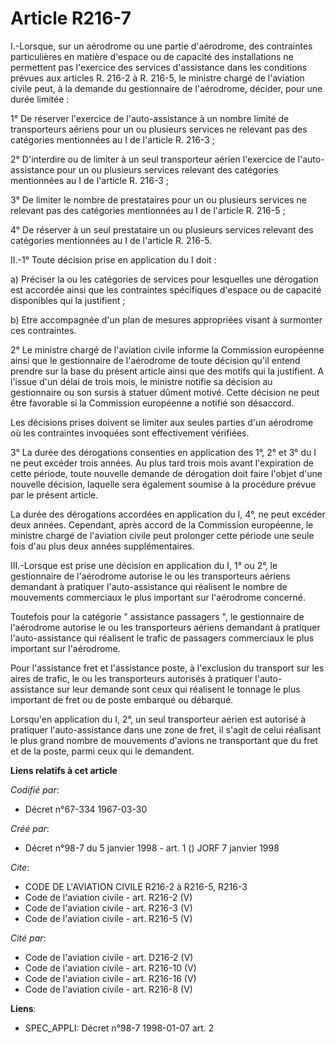 # Article R216-7

I.-Lorsque, sur un aérodrome ou une partie d'aérodrome, des contraintes particulières en matière d'espace ou de capacité des
installations ne permettent pas l'exercice des services d'assistance dans les conditions prévues aux articles R. 216-2 à R.
216-5, le ministre chargé de l'aviation civile peut, à la demande du gestionnaire de l'aérodrome, décider, pour une durée
limitée : 

1° De réserver l'exercice de l'auto-assistance à un nombre limité de transporteurs aériens pour un ou plusieurs services ne
relevant pas des catégories mentionnées au I de l'article R. 216-3 ; 

2° D'interdire ou de limiter à un seul transporteur aérien l'exercice de l'auto-assistance pour un ou plusieurs services
relevant des catégories mentionnées au I de l'article R. 216-3 ; 

3° De limiter le nombre de prestataires pour un ou plusieurs services ne relevant pas des catégories mentionnées au I de
l'article R. 216-5 ; 

4° De réserver à un seul prestataire un ou plusieurs services relevant des catégories mentionnées au I de l'article R.
216-5. 

II.-1° Toute décision prise en application du I doit : 

a) Préciser la ou les catégories de services pour lesquelles une dérogation est accordée ainsi que les contraintes
spécifiques d'espace ou de capacité disponibles qui la justifient ; 

b) Etre accompagnée d'un plan de mesures appropriées visant à surmonter ces contraintes. 

2° Le ministre chargé de l'aviation civile informe la Commission européenne ainsi que le gestionnaire de l'aérodrome de toute
décision qu'il entend prendre sur la base du présent article ainsi que des motifs qui la justifient. A l'issue d'un délai de
trois mois, le ministre notifie sa décision au gestionnaire ou son sursis à statuer dûment motivé. Cette décision ne peut
être favorable si la Commission européenne a notifié son désaccord. 

Les décisions prises doivent se limiter aux seules parties d'un aérodrome où les contraintes invoquées sont effectivement
vérifiées. 

3° La durée des dérogations consenties en application des 1°, 2° et 3° du I ne peut excéder trois années. Au plus tard trois
mois avant l'expiration de cette période, toute nouvelle demande de dérogation doit faire l'objet d'une nouvelle décision,
laquelle sera également soumise à la procédure prévue par le présent article. 

La durée des dérogations accordées en application du I, 4°, ne peut excéder deux années. Cependant, après accord de la
Commission européenne, le ministre chargé de l'aviation civile peut prolonger cette période une seule fois d'au plus deux
années supplémentaires. 

III.-Lorsque est prise une décision en application du I, 1° ou 2°, le gestionnaire de l'aérodrome autorise le ou les
transporteurs aériens demandant à pratiquer l'auto-assistance qui réalisent le nombre de mouvements commerciaux le plus
important sur l'aérodrome concerné. 

Toutefois pour la catégorie " assistance passagers ", le gestionnaire de l'aérodrome autorise le ou les transporteurs aériens
demandant à pratiquer l'auto-assistance qui réalisent le trafic de passagers commerciaux le plus important sur l'aérodrome. 

Pour l'assistance fret et l'assistance poste, à l'exclusion du transport sur les aires de trafic, le ou les transporteurs
autorisés à pratiquer l'auto-assistance sur leur demande sont ceux qui réalisent le tonnage le plus important de fret ou de
poste embarqué ou débarqué. 

Lorsqu'en application du I, 2°, un seul transporteur aérien est autorisé à pratiquer l'auto-assistance dans une zone de fret,
il s'agit de celui réalisant le plus grand nombre de mouvements d'avions ne transportant que du fret et de la poste, parmi
ceux qui le demandent.

**Liens relatifs à cet article**

_Codifié par_:

  - Décret n°67-334 1967-03-30

_Créé par_:

  - Décret n°98-7 du 5 janvier 1998 - art. 1 () JORF 7 janvier 1998

_Cite_:

  - CODE DE L'AVIATION CIVILE R216-2 à R216-5, R216-3
  - Code de l'aviation civile - art. R216-2 (V)
  - Code de l'aviation civile - art. R216-3 (V)
  - Code de l'aviation civile - art. R216-5 (V)

_Cité par_:

  - Code de l'aviation civile - art. D216-2 (V)
  - Code de l'aviation civile - art. R216-10 (V)
  - Code de l'aviation civile - art. R216-16 (V)
  - Code de l'aviation civile - art. R216-8 (V)

**Liens**:

  - SPEC_APPLI: Décret n°98-7 1998-01-07 art. 2
